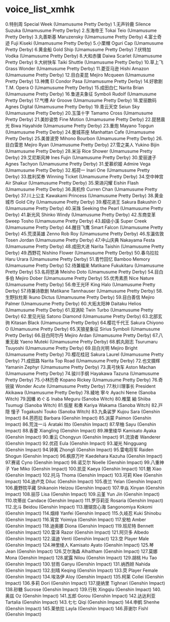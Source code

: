 # voice_list_xmhk
0.特别周 Special Week (Umamusume Pretty Derby)
1.无声铃鹿 Silence Suzuka (Umamusume Pretty Derby)
2.东海帝王 Tokai Teio (Umamusume Pretty Derby)
3.丸善斯基 Maruzensky (Umamusume Pretty Derby)
4.富士奇迹 Fuji Kiseki (Umamusume Pretty Derby)
5.小栗帽 Oguri Cap (Umamusume Pretty Derby)
6.黄金船 Gold Ship (Umamusume Pretty Derby)
7.伏特加 Vodka (Umamusume Pretty Derby)
8.大和赤骥 Daiwa Scarlet (Umamusume Pretty Derby)
9.大树快车 Taiki Shuttle (Umamusume Pretty Derby)
10.草上飞 Grass Wonder (Umamusume Pretty Derby)
11.菱亚马逊 Hishi Amazon (Umamusume Pretty Derby)
12.目白麦昆 Mejiro Mcqueen (Umamusume Pretty Derby)
13.神鹰 El Condor Pasa (Umamusume Pretty Derby)
14.好歌剧 T.M. Opera O (Umamusume Pretty Derby)
15.成田白仁 Narita Brian (Umamusume Pretty Derby)
16.鲁道夫象征 Symboli Rudolf (Umamusume Pretty Derby)
17.气槽 Air Groove (Umamusume Pretty Derby)
18.爱丽数码 Agnes Digital (Umamusume Pretty Derby)
19.青云天空 Seiun Sky (Umamusume Pretty Derby)
20.玉藻十字 Tamamo Cross (Umamusume Pretty Derby)
21.美妙姿势 Fine Motion (Umamusume Pretty Derby)
22.琵琶晨光 Biwa Hayahide (Umamusume Pretty Derby)
23.重炮 Mayano Topgun (Umamusume Pretty Derby)
24.曼城茶座 Manhattan Cafe (Umamusume Pretty Derby)
25.美普波旁 Mihono Bourbon (Umamusume Pretty Derby)
26.目白雷恩 Mejiro Ryan (Umamusume Pretty Derby)
27.雪之美人 Yukino Bijin (Umamusume Pretty Derby)
28.米浴 Rice Shower (Umamusume Pretty Derby)
29.艾尼斯风神 Ines Fujin (Umamusume Pretty Derby)
30.爱丽速子 Agnes Tachyon (Umamusume Pretty Derby)
31.爱慕织姬 Admire Vega (Umamusume Pretty Derby)
32.稻荷一 Inari One (Umamusume Pretty Derby)
33.胜利奖券 Winning Ticket (Umamusume Pretty Derby)
34.空中神宫 Air Shakur (Umamusume Pretty Derby)
35.荣进闪耀 Eishin Flash (Umamusume Pretty Derby)
36.真机伶 Curren Chan (Umamusume Pretty Derby)
37.川上公主 Kawakami Princess (Umamusume Pretty Derby)
38.黄金城市 Gold City (Umamusume Pretty Derby)
39.樱花进王 Sakura Bakushin O (Umamusume Pretty Derby)
40.采珠 Seeking the Pearl (Umamusume Pretty Derby)
41.新光风 Shinko Windy (Umamusume Pretty Derby)
42.东商变革 Sweep Tosho (Umamusume Pretty Derby)
43.超级小溪 Super Creek (Umamusume Pretty Derby)
44.醒目飞鹰 Smart Falcon (Umamusume Pretty Derby)
45.荒漠英雄 Zenno Rob Roy (Umamusume Pretty Derby)
46.东瀛佐敦 Tosen Jordan (Umamusume Pretty Derby)
47.中山庆典 Nakayama Festa (Umamusume Pretty Derby)
48.成田大进 Narita Taishin (Umamusume Pretty Derby)
49.西野花 Nishino Flower (Umamusume Pretty Derby)
50.春乌拉拉 Haru Urara (Umamusume Pretty Derby)
51.青竹回忆 Bamboo Memory (Umamusume Pretty Derby)
52.待兼福来 Matikane Fukukitaru (Umamusume Pretty Derby)
53.名将怒涛 Meisho Doto (Umamusume Pretty Derby)
54.目白多伯 Mejiro Dober (Umamusume Pretty Derby)
55.优秀素质 Nice Nature (Umamusume Pretty Derby)
56.帝王光环 King Halo (Umamusume Pretty Derby)
57.待兼诗歌剧 Matikane Tannhauser (Umamusume Pretty Derby)
58.生野狄杜斯 Ikuno Dictus (Umamusume Pretty Derby)
59.目白善信 Mejiro Palmer (Umamusume Pretty Derby)
60.大拓太阳神 Daitaku Helios (Umamusume Pretty Derby)
61.双涡轮 Twin Turbo (Umamusume Pretty Derby)
62.里见光钻 Satono Diamond (Umamusume Pretty Derby)
63.北部玄驹 Kitasan Black (Umamusume Pretty Derby)
64.樱花千代王 Sakura Chiyono O (Umamusume Pretty Derby)
65.天狼星象征 Sirius Symboli (Umamusume Pretty Derby)
66.目白阿尔丹 Mejiro Ardan (Umamusume Pretty Derby)
67.八重无敌 Yaeno Muteki (Umamusume Pretty Derby)
68.鹤丸刚志 Tsurumaru Tsuyoshi (Umamusume Pretty Derby)
69.目白光明 Mejiro Bright (Umamusume Pretty Derby)
70.樱花桂冠 Sakura Laurel (Umamusume Pretty Derby)
71.成田路 Narita Top Road (Umamusume Pretty Derby)
72.也文摄辉 Yamanin Zephyr (Umamusume Pretty Derby)
73.真弓快车 Aston Machan (Umamusume Pretty Derby)
74.骏川手纲 Hayakawa Tazuna (Umamusume Pretty Derby)
75.小林历奇 Kopano Rickey (Umamusume Pretty Derby)
76.奇锐骏 Wonder Acute (Umamusume Pretty Derby)
77.秋川理事长 President Akikawa (Umamusume Pretty Derby)
78.綾地 寧々 Ayachi Nene (Sanoba Witch)
79.因幡 めぐる Inaba Meguru (Sanoba Witch)
80.椎葉 紬 Shiiba Tsumugi (Sanoba Witch)
81.仮屋 和奏 Kariya Wakama (Sanoba Witch)
82.戸隠 憧子 Togakushi Touko (Sanoba Witch)
83.九条裟罗 Kujou Sara (Genshin Impact)
84.芭芭拉 Barbara (Genshin Impact)
85.派蒙 Paimon (Genshin Impact)
86.荒泷一斗 Arataki Itto (Genshin Impact)
87.早柚 Sayu (Genshin Impact)
88.香菱 Xiangling (Genshin Impact)
89.神里绫华 Kamisato Ayaka (Genshin Impact)
90.重云 Chongyun (Genshin Impact)
91.流浪者 Wanderer (Genshin Impact)
92.优菈 Eula (Genshin Impact)
93.凝光 Ningguang (Genshin Impact)
94.钟离 Zhongli (Genshin Impact)
95.雷电将军 Raiden Shogun (Genshin Impact)
96.枫原万叶 Kaedehara Kazuha (Genshin Impact)
97.赛诺 Cyno (Genshin Impact)
98.诺艾尔 Noelle (Genshin Impact)
99.八重神子 Yae Miko (Genshin Impact)
100.凯亚 Kaeya (Genshin Impact)
101.魈 Xiao (Genshin Impact)
102.托马 Thoma (Genshin Impact)
103.可莉 Klee (Genshin Impact)
104.迪卢克 Diluc (Genshin Impact)
105.夜兰 Yelan (Genshin Impact)
106.鹿野院平藏 Shikanoin Heizou (Genshin Impact)
107.辛焱 Xinyan (Genshin Impact)
108.丽莎 Lisa (Genshin Impact)
109.云堇 Yun Jin (Genshin Impact)
110.坎蒂丝 Candace (Genshin Impact)
111.罗莎莉亚 Rosaria (Genshin Impact)
112.北斗 Beidou (Genshin Impact)
113.珊瑚宫心海 Sangonomiya Kokomi (Genshin Impact)
114.烟绯 Yanfei (Genshin Impact)
115.久岐忍 Kuki Shinobu (Genshin Impact)
116.宵宫 Yoimiya (Genshin Impact)
117.安柏 Amber (Genshin Impact)
118.迪奥娜 Diona (Genshin Impact)
119.班尼特 Bennett (Genshin Impact)
120.雷泽 Razor (Genshin Impact)
121.阿贝多 Albedo (Genshin Impact)
122.温迪 Venti (Genshin Impact)
123.空 Player Male (Genshin Impact)
124.神里绫人 Kamisato Ayato (Genshin Impact)
125.琴 Jean (Genshin Impact)
126.艾尔海森 Alhaitham (Genshin Impact)
127.莫娜 Mona (Genshin Impact)
128.妮露 Nilou (Genshin Impact)
129.胡桃 Hu Tao (Genshin Impact)
130.甘雨 Ganyu (Genshin Impact)
131.纳西妲 Nahida (Genshin Impact)
132.刻晴 Keqing (Genshin Impact)
133.荧 Player Female (Genshin Impact)
134.埃洛伊 Aloy (Genshin Impact)
135.柯莱 Collei (Genshin Impact)
136.多莉 Dori (Genshin Impact)
137.提纳里 Tighnari (Genshin Impact)
138.砂糖 Sucrose (Genshin Impact)
139.行秋 Xingqiu (Genshin Impact)
140.奥兹 Oz (Genshin Impact)
141.五郎 Gorou (Genshin Impact)
142.达达利亚 Tartalia (Genshin Impact)
143.七七 Qiqi (Genshin Impact)
144.申鹤 Shenhe (Genshin Impact)
145.莱依拉 Layla (Genshin Impact)
146.菲谢尔 Fishl (Genshin Impact)
